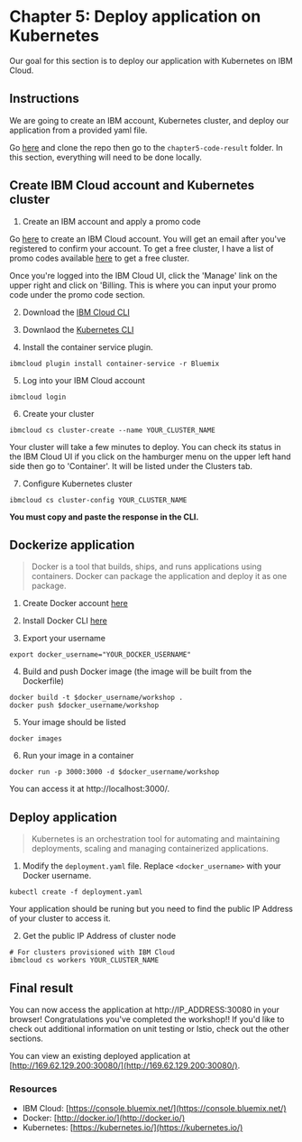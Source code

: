 # Chapter 5: Deploy application on Kubernetes

Our goal for this section is to deploy our application with Kubernetes on IBM Cloud. 

## Instructions

We are going to create an IBM account, Kubernetes cluster, and deploy our application from a provided yaml file. 

Go [here](https://github.com/rizcheldayao/workshop) and clone the repo then go to the `chapter5-code-result` folder. In this section, everything will need to be done locally. 

## Create IBM Cloud account and Kubernetes cluster

1. Create an IBM account and apply a promo code

Go [here](https://ibm.biz/BdYDAi) to create an IBM Cloud account. You will get an email after you've registered to confirm your account. To get a free cluster, I have a list of promo codes available [here](https://docs.google.com/spreadsheets/d/1TxSqPpL2BZhntPWLKinskJeUnoVVfU48Q9m8LXrbU64/edit?usp=sharing) to get a free cluster. 

Once you're logged into the IBM Cloud UI, click the 'Manage' link on the upper right and click on 'Billing. This is where you can input your promo code under the promo code section.

2. Download the [IBM Cloud CLI](https://console.bluemix.net/docs/cli/reference/bluemix_cli/get_started.html#getting-started)

3. Downlaod the [Kubernetes CLI](https://kubernetes.io/docs/tasks/tools/install-kubectl/)

4. Install the container service plugin.
```
ibmcloud plugin install container-service -r Bluemix
```

5. Log into your IBM Cloud account
```
ibmcloud login
```

6. Create your cluster
```
ibmcloud cs cluster-create --name YOUR_CLUSTER_NAME
```
Your cluster will take a few minutes to deploy. You can check its status in the IBM Cloud UI if you click on the hamburger menu on the upper left hand side then go to 'Container'. It will be listed under the Clusters tab.

7. Configure Kubernetes cluster
```
ibmcloud cs cluster-config YOUR_CLUSTER_NAME
```

**You must copy and paste the response in the CLI.**


## Dockerize application

> Docker is a tool that builds, ships, and runs applications using containers. Docker can package the application and deploy it as one package. 

1. Create Docker account [here](https://cloud.docker.com/)

2. Install Docker CLI [here](https://docs.docker.com/install/)

3. Export your username
```
export docker_username="YOUR_DOCKER_USERNAME"
```

4. Build and push Docker image (the image will be built from the Dockerfile)
```
docker build -t $docker_username/workshop .
docker push $docker_username/workshop
```

5. Your image should be listed
```
docker images
```

6. Run your image in a container
```
docker run -p 3000:3000 -d $docker_username/workshop
```

You can access it at http://localhost:3000/. 

## Deploy application 

> Kubernetes is an orchestration tool for automating and maintaining deployments, scaling and managing containerized applications. 

1. Modify the `deployment.yaml` file. Replace `<docker_username>` with your Docker username.

```
kubectl create -f deployment.yaml
```

Your application should be runing but you need to find the public IP Address of your cluster to access it.

2. Get the public IP Address of cluster node
```
# For clusters provisioned with IBM Cloud
ibmcloud cs workers YOUR_CLUSTER_NAME
```

## Final result

You can now access the application at http://IP_ADDRESS:30080 in your browser! Congratulations you've completed the workshop!! If you'd like to check out additional information on unit testing or Istio, check out the other sections. 

You can view an existing deployed application at [http://169.62.129.200:30080/](http://169.62.129.200:30080/).


### Resources
- IBM Cloud: [https://console.bluemix.net/](https://console.bluemix.net/)
- Docker: [http://docker.io/](http://docker.io/)
- Kubernetes: [https://kubernetes.io/](https://kubernetes.io/)
